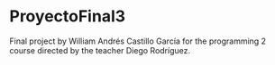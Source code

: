 # ProyectoFinal3
Final project by William Andrés Castillo García for the programming 2 course directed by the teacher Diego Rodríguez. 
